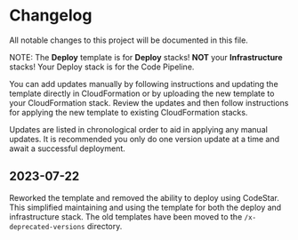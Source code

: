 # Changelog

All notable changes to this project will be documented in this file.

NOTE: The **Deploy** template is for **Deploy** stacks! **NOT** your **Infrastructure** stacks! Your Deploy stack is for the Code Pipeline.

You can add updates manually by following instructions and updating the template directly in CloudFormation or by uploading the new template to your CloudFormation stack. Review the updates and then follow instructions for applying the new template to existing CloudFormation stacks.

Updates are listed in chronological order to aid in applying any manual updates. It is recommended you only do one version update at a time and await a successful deployment.

## 2023-07-22

Reworked the template and removed the ability to deploy using CodeStar. This simplified maintaining and using the template for both the deploy and infrastructure stack. The old templates have been moved to the `/x-deprecated-versions` directory.

